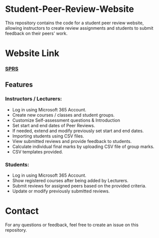 # Student-Peer-Review-Website
This repository contains the code for a student peer review website, allowing instructors to create review assignments and students to submit feedback on their peers' work.
# Website Link
### [SPRS](https://sprs.live)
## Features
### Instructors / Lecturers:
- Log in using Microsoft 365 Account.
- Create new courses / classes and student groups.
- Customize Self-assessment questions & Introduction
- Set start and end dates of Peer Reviews.
- If needed, extend and modify previously set start and end dates.
- Importing students using CSV files.
- View submitted reviews and provide feedback to students.
- Calculate individual final marks by uploading CSV file of group marks.
- CSV templates provided.

### Students:
- Log in using Microsoft 365 Account.
- Show registered courses after being added by Lecturers.
- Submit reviews for assigned peers based on the provided criteria.
- Update or modify previously submitted reviews.


# Contact
For any questions or feedback, feel free to create an issue on this repository.
